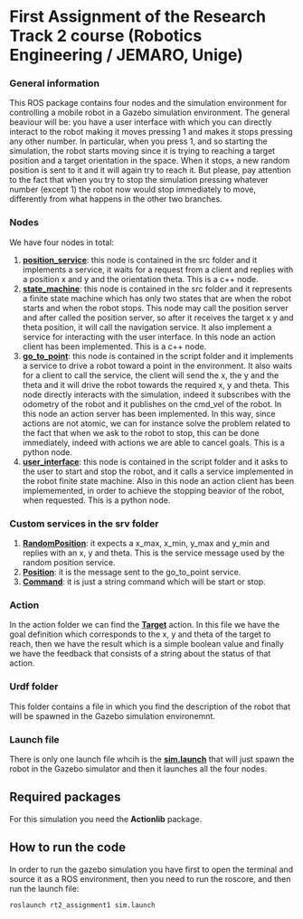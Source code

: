 # First Assignment of the Research Track 2 course (Robotics Engineering / JEMARO, Unige)

### General information
This ROS package contains four nodes and the simulation environment for controlling a mobile robot in a Gazebo simulation environment.
The general beaviour will be: you have a user interface with which you can directly interact to the robot making it moves pressing 1 and makes it stops pressing any other number.
In particular, when you press 1, and so starting the simulation, the robot starts moving since it is trying to reaching a target position and a target orientation in the space.
When it stops, a new random position is sent to it and it will again try to reach it. 
But please, pay attention to the fact that when you try to stop the simulation pressing whatever number (except 1) the robot now would stop immediately to move, differently from what happens in the other two branches.

### Nodes
We have four nodes in total:
1. [**position_service**](https://github.com/serenapaneri/rt2_assignment1/blob/action/src/position_service.cpp): this node is contained in the src folder and it implements a service, it waits for a request from a client and replies with a position x and y and the orientation theta. This is a c++ node.
2. [**state_machine**](https://github.com/serenapaneri/rt2_assignment1/blob/action/src/state_machine.cpp): this node is contained in the src folder and it represents a finite state machine which has only two states that are when the robot starts and when the robot stops. This node may call the position server and after called the position server, so after it receives the target x y and theta position, it will call the navigation service. It also implement a service for interacting with the user interface. In this node an action client has been implemented. This is a c++ node.
3. [**go_to_point**](https://github.com/serenapaneri/rt2_assignment1/blob/action/scripts/go_to_point.py): this node is contained in the script folder and it implements a service to drive a robot toward a point in the environment. It also waits for a client to call the service, the client will send the x, the y and the theta and it will drive the robot towards the required x, y and theta. This node directly interacts with the simulation, indeed it subscribes with the odometry of the robot and it publishes on the cmd_vel of the robot. In this node an action server has been implemented. In this way, since actions are not atomic, we can for instance solve the problem related to the fact that when we ask to the robot to stop, this can be done immediately, indeed with actions we are able to cancel goals. This is a python node.
4. [**user_interface**](https://github.com/serenapaneri/rt2_assignment1/blob/action/scripts/user_interface.py): this node is contained in the script folder and it asks to the user to start and stop the robot, and it calls a service implemented in the robot finite state machine. Also in this node an action client has been implememented, in order to achieve the stopping beavior of the robot, when requested. This is a python node.

### Custom services in the srv folder
1. [**RandomPosition**](https://github.com/serenapaneri/rt2_assignment1/blob/action/srv/RandomPosition.srv): it expects a x_max, x_min, y_max and y_min and replies with an x, y and theta. This is the service message used by the random position service. 
2. [**Position**](https://github.com/serenapaneri/rt2_assignment1/blob/action/srv/Position.srv): it is the message sent to the go_to_point service. 
3. [**Command**](https://github.com/serenapaneri/rt2_assignment1/blob/action/srv/Command.srv): it is just a string command which will be start or stop. 


### Action
In the action folder we can find the [**Target**](https://github.com/serenapaneri/rt2_assignment1/blob/action/action/Target.action) action. In this file we have the goal definition which corresponds to the x, y and theta of the target to reach, then we have the result which is a simple boolean value and finally we have the feedback that consists of a string about the status of that action.

### Urdf folder
This folder contains a file in which you find the description of the robot that will be spawned in the Gazebo simulation environemnt.

### Launch file
There is only one launch file whcih is the [**sim.launch**](https://github.com/serenapaneri/rt2_assignment1/blob/action/launch/sim.launch) that will just spawn the robot in the Gazebo simulator and then it launches all the four nodes. 

## Required packages
For this simulation you need the **Actionlib** package.

## How to run the code
In order to run the gazebo simulation you have first to open the terminal and source it as a ROS environment, then you need to run the roscore, and then run the launch file:

```
roslaunch rt2_assignment1 sim.launch
```
